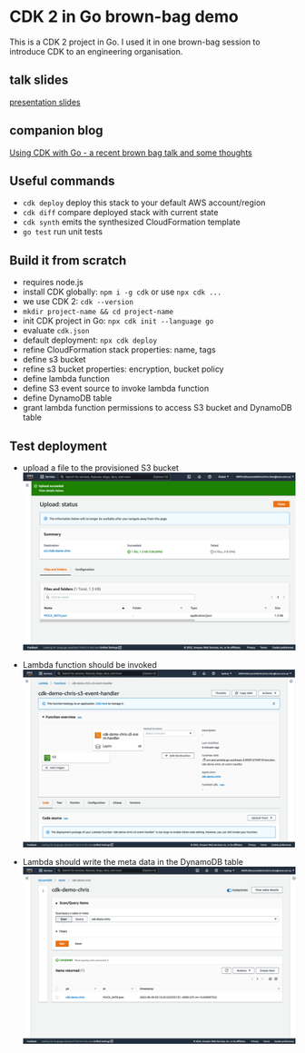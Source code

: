 # CDK 2 in Go brown-bag demo

This is a CDK 2 project in Go. I used it in one brown-bag session to introduce CDK to an engineering organisation.


## talk slides
[presentation slides](./slides.pdf)

## companion blog
[Using CDK with Go - a recent brown bag talk and some thoughts](https://www.capturedlabs.com/using-cdk-with-go-a-recent-brown-bag-talk-and-some-thoughts)


## Useful commands

 * `cdk deploy`      deploy this stack to your default AWS account/region
 * `cdk diff`        compare deployed stack with current state
 * `cdk synth`       emits the synthesized CloudFormation template
 * `go test`         run unit tests


## Build it from scratch

- requires node.js
- install CDK globally: `npm i -g cdk` or use `npx cdk ...`
- we use CDK 2: `cdk --version`
- `mkdir project-name && cd project-name`
- init CDK project in Go: `npx cdk init --language go`
- evaluate `cdk.json`
- default deployment: `npx cdk deploy`
- refine CloudFormation stack properties: name, tags
- define s3 bucket
- refine s3 bucket properties: encryption, bucket policy
- define lambda function
- define S3 event source to invoke lambda function
- define DynamoDB table
- grant lambda function permissions to access S3 bucket and DynamoDB table

## Test deployment
- upload a file to the provisioned S3 bucket
![upload a file to the provisioned S3 bucket](./screenshots/01-S3.png)

- Lambda function should be invoked
![Lambda function should be invoked](./screenshots//02-Lambda.png)

- Lambda should write the meta data in the DynamoDB table
![Lambda should write the meta data in the DynamoDB table](./screenshots//03-DynamoDB.png)